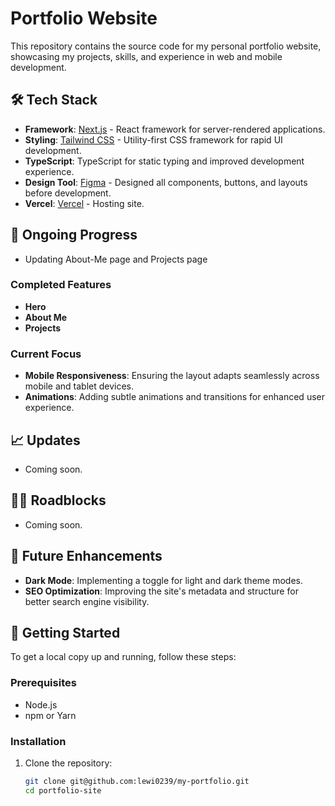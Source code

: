 # Portfolio Website

This repository contains the source code for my personal portfolio website, showcasing my projects, skills, and experience in web and mobile development.

## 🛠️ Tech Stack

- **Framework**: [Next.js](https://nextjs.org/) - React framework for server-rendered applications.
- **Styling**: [Tailwind CSS](https://tailwindcss.com/) - Utility-first CSS framework for rapid UI development.
- **TypeScript**: TypeScript for static typing and improved development experience.
- **Design Tool**: [Figma](https://www.figma.com/) - Designed all components, buttons, and layouts before development.
- **Vercel**: [Vercel](https://my-portfolio-site-49y969f8y-brodie-lewis-projects.vercel.app/) - Hosting site.

## 🚧 Ongoing Progress
- Updating About-Me page and Projects page

### Completed Features
- **Hero**
- **About Me**
- **Projects**

### Current Focus
- **Mobile Responsiveness**: Ensuring the layout adapts seamlessly across mobile and tablet devices.
- **Animations**: Adding subtle animations and transitions for enhanced user experience.

## 📈 Updates
- Coming soon.

## 🧗‍♂️ Roadblocks
- Coming soon.

## 🌟 Future Enhancements

- **Dark Mode**: Implementing a toggle for light and dark theme modes.
- **SEO Optimization**: Improving the site's metadata and structure for better search engine visibility.

## 🔄 Getting Started

To get a local copy up and running, follow these steps:

### Prerequisites
- Node.js
- npm or Yarn

### Installation
1. Clone the repository:
   ```bash
   git clone git@github.com:lewi0239/my-portfolio.git
   cd portfolio-site

